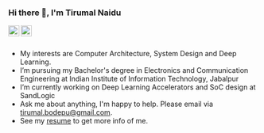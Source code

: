 ### Hi there 👋, I'm Tirumal Naidu

<a href="https://www.linkedin.com/in/tirumalnaidu/">
  <img align="left" alt="LinkdeIn" width="22px" src="https://cdn.jsdelivr.net/npm/simple-icons@v3/icons/linkedin.svg" />
</a>
<a href="https://twitter.com/tirumal_naidu">
  <img align="left" alt="Twitter" width="22px" src="https://cdn.jsdelivr.net/npm/simple-icons@v3/icons/twitter.svg" />
</a>

<br />
<br />

- My interests are Computer Architecture, System Design and Deep Learning.
- I’m pursuing my Bachelor's degree in Electronics and Communication Engineering at Indian Institute of Information Technology, Jabalpur
- I’m currently working on Deep Learning Accelerators and SoC design at SandLogic
- Ask me about anything, I'm happy to help. Please email via tirumal.bodepu@gmail.com.
- See my [resume](https://drive.google.com/file/d/1u3dQ4HlLCVIB147NbT3J2RaFofrM1Pit/view?usp=sharing) to get more info of me.

